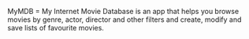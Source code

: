 MyMDB = My Internet Movie Database is an app that helps you browse movies by genre, actor, director and other filters and create, modify and save lists of favourite movies.
